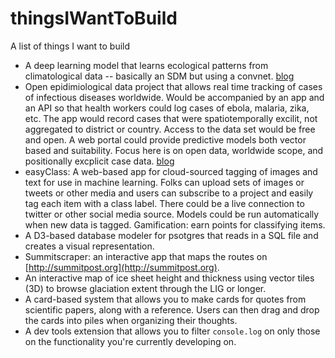 # thingsIWantToBuild
A list of things I want to build

- A deep learning model that learns ecological patterns from climatological data -- basically an SDM but using a convnet. [blog](http://scottsfarley.com/research/ide/2017/08/05/sdms-with-cnn.html)
- Open epidimiological data project that allows real time tracking of cases of infectious diseases worldwide. Would be accompanied by an app and an API so that health workers could log cases of ebola, malaria, zika, etc. The app would record cases that were spatiotemporally excilit, not aggregated to district or country. Access to the data set would be free and open. A web portal could provide predictive models both vector based and suitability. Focus here is on open data, worldwide scope, and positionally excplicit case data. [blog](http://scottsfarley.com/opendigit/projects/2017/08/01/OpenDigit.html)
- easyClass: A web-based app for cloud-sourced tagging of images and text for use in machine learning. Folks can upload sets of images or tweets or other media and users can subscribe to a project and easily tag each item with a class label. There could be a live connection to twitter or other social media source. Models could be run automatically when new data is tagged. Gamification: earn points for classifying items.
- A D3-based database modeler for psotgres that reads in a SQL file and creates a visual representation.
- Summitscraper: an interactive app that maps the routes on [http://summitpost.org](http://summitpost.org).
- An interactive map of ice sheet height and thickness using vector tiles (3D) to browse glaciation extent through the LIG or longer.
- A card-based system that allows you to make cards for quotes from scientific papers, along with a reference. Users can then drag and drop the cards into piles when organizing their thoughts. 
- A dev tools extension that allows you to filter `console.log` on only those on the functionality you're currently developing on.


